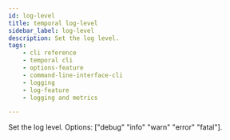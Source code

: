 ```yaml
---
id: log-level
title: temporal log-level
sidebar_label: log-level
description: Set the log level.
tags: 
    - cli reference
    - temporal cli
    - options-feature
    - command-line-interface-cli
    - logging
    - log-feature
    - logging and metrics

---
```


Set the log level.
Options: ["debug" "info" "warn" "error" "fatal"].
